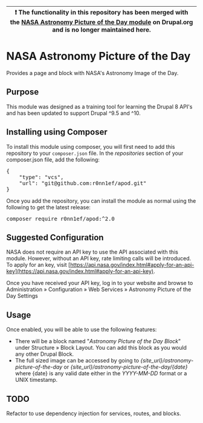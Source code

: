 | :exclamation:  The functionality in this repository has been merged with the  [NASA Astronomy Picture of the Day module](https://www.drupal.org/project/nasa_apod) on Drupal.org and is no longer maintained here. |
|--------------------------------------------------------------------------------------------------------------------------------------------------------------------------------------------------------------------|
# NASA Astronomy Picture of the Day

Provides a page and block with NASA's Astronomy Image of the Day.

## Purpose

This module was designed as a training tool for learning the Drupal 8 API's
and has been updated to support Drupal ^9.5 and ^10.

## Installing using Composer

To install this module using composer, you will first need to add this repository to your <code>composer.json</code>
file. In the _repositories_ section of your composer.json file, add the following:

<pre>
{
    "type": "vcs",
    "url": "git@github.com:r0nn1ef/apod.git"
}
</pre>

Once you add the repository, you can install the module as normal using the following to get the latest release:

<pre>
composer require r0nn1ef/apod:^2.0
</pre>

## Suggested Configuration

NASA does not require an API key to use the API associated with this module.
However, without an API key, rate limiting calls will be introduced. To apply
for an key, visit [https://api.nasa.gov/index.html#apply-for-an-api-key](https://api.nasa.gov/index.html#apply-for-an-api-key).

Once you have received your API key, log in to your website and browse to 
Administration &raquo; Configuration &raquo; Web Services &raquo; Astronomy Picture of the Day Settings

## Usage

Once enabled, you will be able to use the following features:

* There will be a block named &quot;_Astronomy Picture of the Day Block_&quot; 
under Structure &raquo; Block Layout. You can add this block as you would any 
other Drupal Block.
* The full sized image can be accessed by going to _{site_url}/astronomy-picture-of-the-day_ or 
_{site_url}/astronomy-picture-of-the-day/{date}_ where {date} is any valid date either in the 
_YYYY-MM-DD_ format or a UNIX timestamp.

## TODO

Refactor to use dependency injection for services, routes, and blocks.